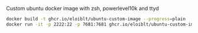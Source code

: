 Custom ubuntu docker image with zsh, powerlevel10k and ttyd

```sh
docker build -t ghcr.io/eloiblt/ubuntu-custom-image --progress=plain  . 
docker run -it -p 2222:22 -p 7681:7681 ghcr.io/eloiblt/ubuntu-custom-image
```
